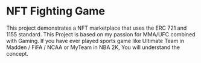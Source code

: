 # NFT Fighting Game

This project demonstrates a NFT marketplace that uses the ERC 721 and 1155 standard. This Project is based on my passion for MMA/UFC combined with Gaming. If you have ever played sports game like Ultimate Team in Madden / FiFA / NCAA or MyTeam in NBA 2K, You will understand the concept.
